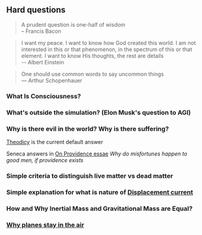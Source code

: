 ## Hard questions

> A prudent question is one-half of wisdom  
> – Francis Bacon

> I want my peace. I want to know how God created this world. I am not interested in this or that phenomenon, in the spectrum of this or that element. I want to know His thoughts, the rest are details  
> -- Albert Einstein

> One should use common words to say uncommon things  
> ― Arthur Schopenhauer


### What Is Consciousness?

### What's outside the simulation? (Elon Musk's question to AGI)

### Why is there evil in the world? Why is there suffering?
[Theodicy](https://en.wikipedia.org/wiki/Theodicy) is the current default answer

Seneca answers in [On Providence essae](https://en.wikipedia.org/wiki/De_Providentia) _Why do misfortunes happen to good men, if providence exists_ 

### Simple criteria to distinguish live matter vs dead matter

### Simple explanation for what is nature of [Displacement current](https://en.wikipedia.org/wiki/Displacement_current)

### How and Why Inertial Mass and Gravitational Mass are Equal?

### [Why planes stay in the air](https://www.scientificamerican.com/article/no-one-can-explain-why-planes-stay-in-the-air/)
